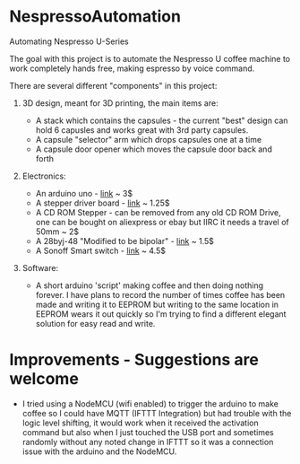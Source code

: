 # NespressoAutomation
Automating Nespresso U-Series

The goal with this project is to automate the Nespresso U coffee machine
to work completely hands free, making espresso by voice command.






There are several different "components" in this project:

1. 3D design, meant for 3D printing, the main items are:  
    * A stack which contains the capsules - the current "best" design can hold 6 capusles and works great with 3rd party capsules.
    * A capsule "selector" arm which drops capsules one at a time
    * A capsule door opener which moves the capsule door back and forth 
    
2. Electronics:
    * An arduino uno - [link](http://www.aliexpress.com/item/32697443734.html?spm=a2g0o.productlist.0.0.55373bd1GMjJR0&algo_pvid=3ab682ee-7a86-48f4-b2ac-6689dd6e30dd "Arduino Uno With USB") ~ 3$
    * A stepper driver board - [link](https://www.aliexpress.com/item/32909152477.html?spm=a2g0o.productlist.0.0.59a67d0cHCASpA "L293D Motor Shield") ~ 1.25$
    * A CD ROM Stepper - can be removed from any old CD ROM Drive, one can be bought on aliexpress or ebay but IIRC it needs a travel of 50mm ~ 2$
    * A 28byj-48 "Modified to be bipolar" - [link](http://www.aliexpress.com/item/32896006818.html?spm=a2g0o.productlist.0.0.786b6e4eyxfZal "28byj-48") ~ 1.5$
    * A Sonoff Smart switch - [link](http://www.aliexpress.com/item/32877725098.html?spm=a2g0o.productlist.0.0.44432afdtdHAVP "Sonoff Smart Switch") ~ 4.5$
    
3. Software:
    * A short arduino 'script' making coffee and then doing nothing forever.
    I have plans to record the number of times coffee has been made and writing
    it to EEPROM but writing to the same location in EEPROM wears it out quickly
    so I'm trying to find a different elegant solution for easy read and write.
    
    
    
    
# Improvements - Suggestions are welcome
* I tried using a NodeMCU (wifi enabled) to trigger the arduino to make coffee so I could have MQTT (IFTTT Integration) but had trouble with the logic level shifting, it would work when it received the activation command but also when I just touched the USB port and sometimes randomly without any noted change in IFTTT so it was a connection issue with the arduino and the NodeMCU.
